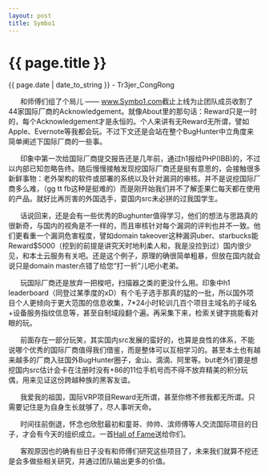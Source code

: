 ```yaml
---
layout: post
title: Symbo1
---
```


{{ page.title }}
================
<p class="date">{{ page.date | date_to_string }} - Tr3jer_CongRong</p>

&nbsp;&nbsp;&nbsp;&nbsp;&nbsp;&nbsp;和师傅们组了个局儿 —— <a href="https://www.Symbo1.com/" target="_blank">www.Symbo1.com</a>截止上线为止团队成员收割了44家国际厂商的Acknowledgement。就像About里的那句话：Reward只是一时的，每个Acknowledgement才是永恒的。个人来讲有无Reward无所谓，譬如Apple、Evernote等我都会玩。不过下文还是会站在整个BugHunter中立角度来简单阐述下国际厂商的一些事。

&nbsp;&nbsp;&nbsp;&nbsp;&nbsp;&nbsp;印象中第一次给国际厂商提交报告还是几年前，通过h1报给PHP(IBB)的，不过以内部已知忽略告终。随后慢慢接触发现挖国际厂商还是挺有意思的，会接触很多新鲜事物：老外架构的软件或部署的系统以及针对漏洞的审核。并不是说挖国际厂商多么难，（gg tt fb这种是挺难的）而是刚开始我们并不了解歪果仁每天都在使用的产品。就好比再厉害的外国选手，耍国内src未必拼的过我国学生。

&nbsp;&nbsp;&nbsp;&nbsp;&nbsp;&nbsp;话说回来，还是会有一些优秀的Bughunter值得学习，他们的想法与思路真的很新奇，与国内的视角是不一样的，而且审核针对每个漏洞的评判也并不一致。他们更看重一个漏洞危害程度，譬如domain takeover这种漏洞uber、starbucks能Reward$5000（挖到的前提是讲究天时地利柔人和，我是没捡到过）国内很少见，和本土云服务有关吧。还是这个例子，原理的确很简单粗暴，但放在国内就会说只是domain master点错了给您“打一折”儿吧小老弟。

&nbsp;&nbsp;&nbsp;&nbsp;&nbsp;&nbsp;玩国际厂商还是放弃一把梭吧，扫描器之类的更没什么用。印象中h1 leaderboard（同登过某季度的xD）有个毛子选手那真的猛的一批，所以国外项目个人更倾向于更大范围的信息收集，7*24小时轮训几百个项目主域名的子域名+设备服务指纹信息等，甚至自制域段翻个遍。再采集下来，检索关键字挑能看对眼的玩。

&nbsp;&nbsp;&nbsp;&nbsp;&nbsp;&nbsp;前面存在一部分玩笑，其实国内src发展的蛮好的，也算是良性的体系，不能说哪个优秀的国际厂商值得我们借鉴，而是整体可以互相学习的。甚至本土也有越来越多的厂商入驻国外BugHunter圈子，金山、滴滴、阿里等。but老外们要是想挖国内src估计会卡在注册时没有+86的11位手机号而不得不放弃精美的积分玩偶，用来见证这份跨越种族的黑客友谊。

&nbsp;&nbsp;&nbsp;&nbsp;&nbsp;&nbsp;我爱我的祖国，国际VRP项目Reward无所谓，甚至你修不修我都无所谓。只需要记住是为自身生长就够了，尽人事听天命。

&nbsp;&nbsp;&nbsp;&nbsp;&nbsp;&nbsp;时间往前倒退，怀念也欣慰最初和童哥、帅帅、滨师傅等人交流国际项目的日子，才会有今天的组织成立。一首<a href="http://music.163.com/#/m/song?id=19542337" target="_blank">Hall of Fame</a>送给你们。

&nbsp;&nbsp;&nbsp;&nbsp;&nbsp;&nbsp;客观原因也的确有些日子没有和师傅们研究这些项目了，未来我们就算不挖还是会多做些相关研究，并通过团队输出更多的价值。

